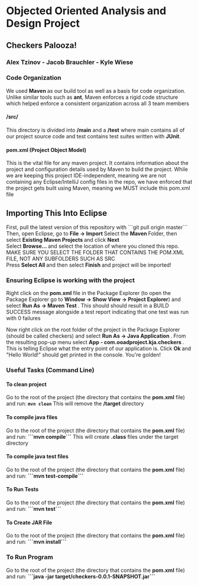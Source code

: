 <h1> Objected Oriented Analysis and Design Project </h1>
<h2> Checkers Palooza! </h2>


<h3> Alex Tzinov - Jacob Brauchler - Kyle Wiese </h3>



<h3> Code Organization </h3> 
We used <b> Maven </b> as our build tool as well as a basis for code organization. Unlike similar tools such as <b>ant</b>, Maven enforces a rigid code structure which helped enforce a consistent organization across all 3 team members

<h4> /src/ </h4>
This directory is divided into <b>/main</b> and a <b>/test</b> where main contains all of our project source code and test contains test suites written with <b> JUnit</b>.  

<h4> pom.xml (Project Object Model) </h4>
This is the vital file for any maven project. It contains information about the project and configuration details used by Maven to build the project. While we are keeping this project IDE-independent, meaning we are not containing any Eclipse/IntelliJ config files in the repo, we have enforced that the project gets built using Maven, meaning we MUST include this pom.xml file


<h2> Importing This Into Eclipse </h2>
First, pull the latest version of this repository with ```git pull origin master``` <br>
Then, open Eclipse, go to <b> File -> Import </b> Select the <b> Maven </b> Folder, then select <b> Existing Maven Projects </b> and click <b> Next </b> <br>
Select <b> Browse... </b> and select the location of where you cloned this repo. MAKE SURE YOU SELECT THE FOLDER THAT CONTAINS THE POM.XML FILE, NOT ANY SUBFOLDERS SUCH AS SRC <br>
Press <b> Select All </b> and then select <b> Finish </b> and project will be imported!


<h3> Ensuring Eclipse is working with the project </h3>
Right click on the <b> pom.xml </b> file in the Package Explorer (to open the Package Explorer go to <b> Window -> Show View -> Project Explorer</b>) and select <b> Run As -> Maven Test </b>. This should should result in a BUILD SUCCESS message alongside a test report indicating that one test was run with 0 failures <br>

Now right click on the root folder of the project in the Package Explorer (should be called checkers) and select <b> Run As -> Java Application </b>. From the resulting pop-up menu select <b> App - com.ooadproject.kja.checkers </b>. This is telling Eclipse what the entry point of our application is. Click <b> Ok </b> and "Hello World!" should get printed in the console. You're golden!

<h3> Useful Tasks (Command Line) </h3>

<h4> To clean project </h4>

Go to the root of the project (the directory that contains the <b>pom.xml</b> file) and run: <b>```mvn clean```</b>
This will remove the <b>/target</b> directory

<h4> To compile java files</h4>
Go to the root of the project (the directory that contains the <b>pom.xml</b> file) and run: <b>```mvn compile```</b>
This will create <b>.class</b> files under the target directory

<h4> To compile java test files</h4>
Go to the root of the project (the directory that contains the <b>pom.xml</b> file) and run: <b>```mvn test-compile```</b>

<h4> To Run Tests </h4>
Go to the root of the project (the directory that contains the <b>pom.xml</b> file) and run: <b>```mvn test```</b>

<h4> To Create JAR File </h4>
Go to the root of the project (the directory that contains the <b>pom.xml</b> file) and run: <b>```mvn install```</b>

<h3> To Run Program </h3>
Go to the root of the project (the directory that contains the <b>pom.xml</b> file) and run: <b>```java -jar target/checkers-0.0.1-SNAPSHOT.jar```</b>
